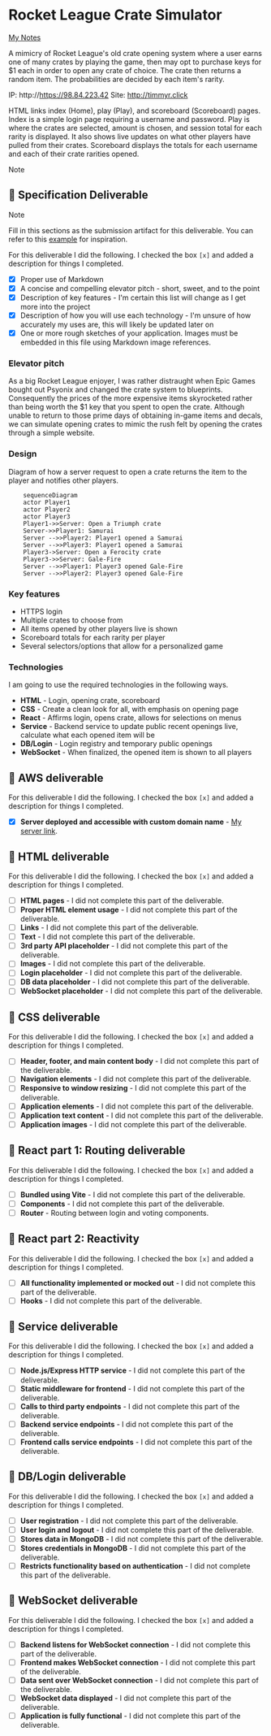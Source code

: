 # Rocket League Crate Simulator

[My Notes](notes.md)

A mimicry of Rocket League's old crate opening system where a user earns one of many crates by playing the game, then may opt to purchase keys for $1 each in order to open any crate of choice. The crate then returns a random item. The probabilities are decided by each item's rarity.

IP: http://https://98.84.223.42
Site: http://timmyr.click

HTML links index (Home), play (Play), and scoreboard (Scoreboard) pages. Index is a simple login page requiring a username and password. Play is where the crates are selected, amount is chosen, and session total for each rarity is displayed. It also shows live updates on what other players have pulled from their crates. Scoreboard displays the totals for each username and each of their crate rarities opened.

> [!NOTE]
<!-- >  This is a template for your startup application. You must modify this `README.md` file for each phase of your development. You only need to fill in the section for each deliverable when that deliverable is submitted in Canvas. Without completing the section for a deliverable, the TA will not know what to look for when grading your submission. Feel free to add additional information to each deliverable description, but make sure you at least have the list of rubric items and a description of what you did for each item.

> [!NOTE]
>  If you are not familiar with Markdown then you should review the [documentation](https://docs.github.com/en/get-started/writing-on-github/getting-started-with-writing-and-formatting-on-github/basic-writing-and-formatting-syntax) before continuing. -->

## 🚀 Specification Deliverable

> [!NOTE]
>  Fill in this sections as the submission artifact for this deliverable. You can refer to this [example](https://github.com/webprogramming260/startup-example/blob/main/README.md) for inspiration.

For this deliverable I did the following. I checked the box `[x]` and added a description for things I completed.

- [X] Proper use of Markdown
- [X] A concise and compelling elevator pitch - short, sweet, and to the point
- [X] Description of key features - I'm certain this list will change as I get more into the project
- [X] Description of how you will use each technology - I'm unsure of how accurately my uses are, this will likely be updated later on
- [X] One or more rough sketches of your application. Images must be embedded in this file using Markdown image references.

### Elevator pitch

As a big Rocket League enjoyer, I was rather distraught when Epic Games bought out Psyonix and changed the crate system to blueprints. Consequently the prices of the more expensive items skyrocketed rather than being worth the $1 key that you spent to open the crate. Although unable to return to those prime days of obtaining in-game items and decals, we can simulate opening crates to mimic the rush felt by opening the crates through a simple website.

### Design
Diagram of how a server request to open a crate returns the item to the player and notifies other players.

```mermaid
    sequenceDiagram
    actor Player1
    actor Player2
    actor Player3
    Player1->>Server: Open a Triumph crate
    Server->>Player1: Samurai
    Server -->>Player2: Player1 opened a Samurai
    Server -->>Player3: Player1 opened a Samurai
    Player3->Server: Open a Ferocity crate
    Player3->>Server: Gale-Fire
    Server -->>Player1: Player3 opened Gale-Fire
    Server -->>Player2: Player3 opened Gale-Fire
```

### Key features

- HTTPS login
- Multiple crates to choose from
- All items opened by other players live is shown
- Scoreboard totals for each rarity per player 
- Several selectors/options that allow for a personalized game

### Technologies

I am going to use the required technologies in the following ways.

- **HTML** - Login, opening crate, scoreboard
- **CSS** - Create a clean look for all, with emphasis on opening page
- **React** - Affirms login, opens crate, allows for selections on menus
- **Service** - Backend service to update public recent openings live, calculate what each opened item will be
- **DB/Login** - Login registry and temporary public openings
- **WebSocket** - When finalized, the opened item is shown to all players

## 🚀 AWS deliverable

For this deliverable I did the following. I checked the box `[x]` and added a description for things I completed.

- [X] **Server deployed and accessible with custom domain name** - [My server link](https://timmyr.click).

## 🚀 HTML deliverable

For this deliverable I did the following. I checked the box `[x]` and added a description for things I completed.

- [ ] **HTML pages** - I did not complete this part of the deliverable.
- [ ] **Proper HTML element usage** - I did not complete this part of the deliverable.
- [ ] **Links** - I did not complete this part of the deliverable.
- [ ] **Text** - I did not complete this part of the deliverable.
- [ ] **3rd party API placeholder** - I did not complete this part of the deliverable.
- [ ] **Images** - I did not complete this part of the deliverable.
- [ ] **Login placeholder** - I did not complete this part of the deliverable.
- [ ] **DB data placeholder** - I did not complete this part of the deliverable.
- [ ] **WebSocket placeholder** - I did not complete this part of the deliverable.

## 🚀 CSS deliverable

For this deliverable I did the following. I checked the box `[x]` and added a description for things I completed.

- [ ] **Header, footer, and main content body** - I did not complete this part of the deliverable.
- [ ] **Navigation elements** - I did not complete this part of the deliverable.
- [ ] **Responsive to window resizing** - I did not complete this part of the deliverable.
- [ ] **Application elements** - I did not complete this part of the deliverable.
- [ ] **Application text content** - I did not complete this part of the deliverable.
- [ ] **Application images** - I did not complete this part of the deliverable.

## 🚀 React part 1: Routing deliverable

For this deliverable I did the following. I checked the box `[x]` and added a description for things I completed.

- [ ] **Bundled using Vite** - I did not complete this part of the deliverable.
- [ ] **Components** - I did not complete this part of the deliverable.
- [ ] **Router** - Routing between login and voting components.

## 🚀 React part 2: Reactivity

For this deliverable I did the following. I checked the box `[x]` and added a description for things I completed.

- [ ] **All functionality implemented or mocked out** - I did not complete this part of the deliverable.
- [ ] **Hooks** - I did not complete this part of the deliverable.

## 🚀 Service deliverable

For this deliverable I did the following. I checked the box `[x]` and added a description for things I completed.

- [ ] **Node.js/Express HTTP service** - I did not complete this part of the deliverable.
- [ ] **Static middleware for frontend** - I did not complete this part of the deliverable.
- [ ] **Calls to third party endpoints** - I did not complete this part of the deliverable.
- [ ] **Backend service endpoints** - I did not complete this part of the deliverable.
- [ ] **Frontend calls service endpoints** - I did not complete this part of the deliverable.

## 🚀 DB/Login deliverable

For this deliverable I did the following. I checked the box `[x]` and added a description for things I completed.

- [ ] **User registration** - I did not complete this part of the deliverable.
- [ ] **User login and logout** - I did not complete this part of the deliverable.
- [ ] **Stores data in MongoDB** - I did not complete this part of the deliverable.
- [ ] **Stores credentials in MongoDB** - I did not complete this part of the deliverable.
- [ ] **Restricts functionality based on authentication** - I did not complete this part of the deliverable.

## 🚀 WebSocket deliverable

For this deliverable I did the following. I checked the box `[x]` and added a description for things I completed.

- [ ] **Backend listens for WebSocket connection** - I did not complete this part of the deliverable.
- [ ] **Frontend makes WebSocket connection** - I did not complete this part of the deliverable.
- [ ] **Data sent over WebSocket connection** - I did not complete this part of the deliverable.
- [ ] **WebSocket data displayed** - I did not complete this part of the deliverable.
- [ ] **Application is fully functional** - I did not complete this part of the deliverable.
